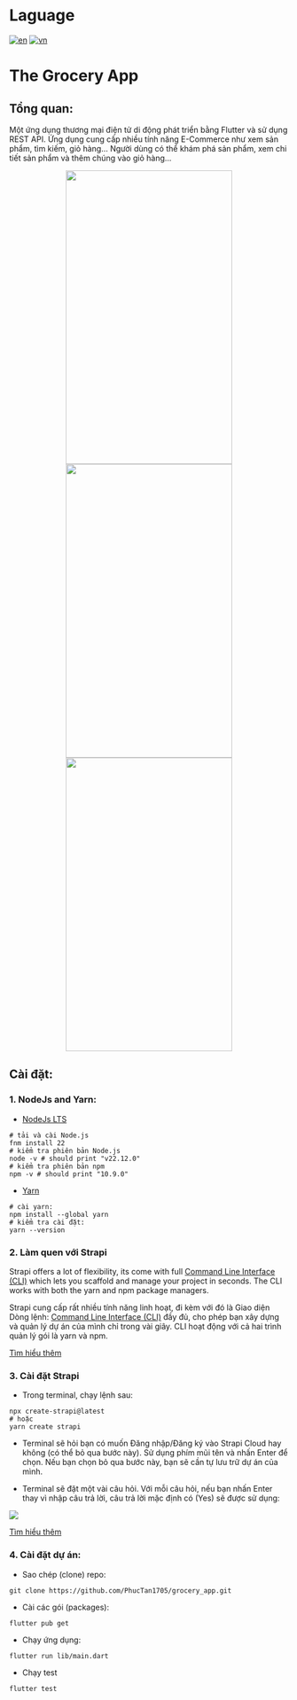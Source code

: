 # Laguage
[![en](https://img.shields.io/badge/lang-en-blue.svg)](https://github.com/PhucTan1705/grocery_app/blob/master/README.md)
[![vn](https://img.shields.io/badge/lang-vn-red.svg)](https://github.com/PhucTan1705/grocery_app/blob/master/README.VN.md)
# The Grocery App

## Tổng quan:

Một ứng dụng thương mại điện tử di động phát triển bằng Flutter và sử dụng REST API. Ứng dụng cung cấp nhiều tính năng E-Commerce như xem sản phẩm, tìm kiếm, giỏ hàng... Người dùng có thể khám phá sản phẩm, xem chi tiết sản phẩm và thêm chúng vào giỏ hàng...

<div align="center">
  <span><kbd><img src="https://drive.google.com/uc?export=view&id=1rDg4fQMFEyDaFEebESQJZar_Mp7KrdI9" width="300" height="530"  hspace="10"></kbd></span>
  <span><kbd><img src="https://drive.google.com/uc?export=view&id=1c8fRZn_MBzM4s7jtyGAd-bOTdEeqZ_uM" width="300" height="530"  hspace="10"></kbd></span>
  <span><kbd><img src="https://drive.google.com/uc?export=view&id=1VBhIwCnljNyV4wF9W_GSNMiDayHfewku" width="300" height="530"  hspace="10"></kbd></span>
</div>


## Cài đặt:

### 1. NodeJs and Yarn:
   
- [NodeJs LTS](https://nodejs.org/en/download/package-manager)
```
# tải và cài Node.js
fnm install 22
# kiểm tra phiên bản Node.js
node -v # should print "v22.12.0"
# kiểm tra phiên bản npm 
npm -v # should print "10.9.0"
```
- [Yarn](https://classic.yarnpkg.com/lang/en/docs/install/#windows-stable)
```
# cài yarn:
npm install --global yarn
# kiểm tra cài đặt:
yarn --version
```
### 2. Làm quen với Strapi

Strapi offers a lot of flexibility, its come with full [Command Line Interface (CLI)](https://docs.strapi.io/dev-docs/cli) which lets you scaffold and manage your project in seconds. The CLI works with both the yarn and npm package managers.

Strapi cung cấp rất nhiều tính năng linh hoạt, đi kèm với đó là Giao diện Dòng lệnh: [Command Line Interface (CLI)](https://docs.strapi.io/dev-docs/cli) đầy đủ, cho phép bạn xây dựng và quản lý dự án của mình chỉ trong vài giây. CLI hoạt động với cả hai trình quản lý gói là yarn và npm.

[Tìm hiểu thêm](https://docs.strapi.io/dev-docs/cli)

### 3. Cài đặt Strapi

- Trong terminal, chạy lệnh sau:

```
npx create-strapi@latest
# hoặc
yarn create strapi
```

- Terminal sẽ hỏi bạn có muốn Đăng nhập/Đăng ký vào Strapi Cloud hay không (có thể bỏ qua bước này). Sử dụng phím mũi tên và nhấn Enter để chọn. Nếu bạn chọn bỏ qua bước này, bạn sẽ cần tự lưu trữ dự án của mình.

- Terminal sẽ đặt một vài câu hỏi. Với mỗi câu hỏi, nếu bạn nhấn Enter thay vì nhập câu trả lời, câu trả lời mặc định có (Yes) sẽ được sử dụng:
  
<img src="https://docs.strapi.io/assets/images/prompts-00c582a362038488879781cd1c3eca4a.png">

[Tìm hiểu thêm](https://docs.strapi.io/dev-docs/installation/cli)

### 4. Cài đặt dự án:

- Sao chép (clone) repo:
```
git clone https://github.com/PhucTan1705/grocery_app.git
```
- Cài các gói (packages):
```
flutter pub get
```
- Chạy ứng dụng:
```
flutter run lib/main.dart
```
- Chạy test
```
flutter test
```


